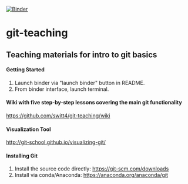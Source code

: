 [![Binder](https://mybinder.org/badge_logo.svg)](https://mybinder.org/v2/gh/switt4/git-teaching/main)

# git-teaching
## Teaching materials for intro to git basics

#### Getting Started
1. Launch binder via "launch binder" button in README.
2. From binder interface, launch terminal.

#### Wiki with five step-by-step lessons covering the main git functionality
https://github.com/switt4/git-teaching/wiki

#### Visualization Tool
http://git-school.github.io/visualizing-git/

#### Installing Git
1. Install the source code directly: https://git-scm.com/downloads
2. Install via conda/Anaconda: https://anaconda.org/anaconda/git 
